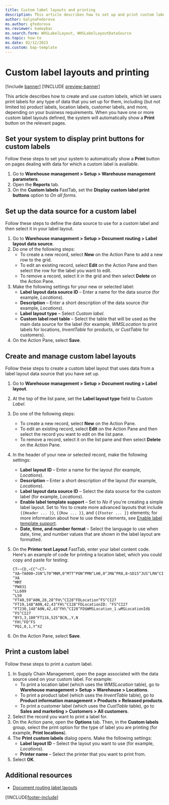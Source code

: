 ```yaml
---
title: Custom label layouts and printing
description: This article describes how to set up and print custom labels using label layouts.
author: GalynaFedorova
ms.author: gfedorova
ms.reviewer: kamaybac
ms.search.form: WHSLabelLayout, WHSLabelLayoutDataSource
ms.topic: how-to
ms.date: 02/12/2023
ms.custom: bap-template
---
```


# Custom label layouts and printing

[!include [banner](../includes/banner.md)]
[!INCLUDE [preview-banner](../includes/preview-banner.md)]
<!-- KFM: Preview until 10.0.33 GA ? -->

This article describes how to create and use *custom labels*, which let users print labels for any type of data that you set up for them, including (but not limited to) product labels, location labels, customer labels, and more, depending on your business requirements. When you have one or more custom label layouts defined, the system will automatically show a **Print** button on the relevant pages.

<!-- KFM: What are the prerequisites? (Version number, feature management, none, other?) -->

## Set your system to display print buttons for custom labels

Follow these steps to set your system to automatically show a **Print** button on pages dealing with data for which a custom label is available.

1. Go to **Warehouse management \> Setup \> Warehouse management parameters**.
1. Open the **Reports** tab.
1. On the **Custom labels** FastTab, set the **Display custom label print buttons** option to *On all forms*.

## Set up the data source for a custom label

Follow these steps to define the data source to use for a custom label and then select it in your label layout.

1. Go to **Warehouse management \> Setup \> Document routing \> Label layout data source**.
1. Do one of the following steps:
    - To create a new record, select **New** on the Action Pane to add a new row to the grid.
    - To edit an existing record, select **Edit** on the Action Pane and then select the row for the label you want to edit.
    - To remove a record, select it in the grid and then select **Delete** on the Action Pane.
1. Make the following settings for your new or selected label:
    - **Label layout data source ID** – Enter a name for the data source (for example, *Locations*).
    - **Description** – Enter a short description of the data source (for example, *Locations*).
    - **Label layout type** – Select *Custom label*.
    - **Custom label root table** – Select the table that will be used as the main data source for the label (for example, *WMSLocation* to print labels for locations, *InventTable* for products, or *CustTable* for customers).
1. On the Action Pane, select **Save**. <!-- KFM: Should we also mention setting up joins here? Other similar topics do this. -->

## Create and manage custom label layouts

Follow these steps to create a custom label layout that uses data from a label layout data source that you have set up.

1. Go to **Warehouse management \> Setup \> Document routing \> Label layout**.
1. At the top of the list pane, set the **Label layout type** field to *Custom Label*.
1. Do one of the following steps:
    - To create a new record, select **New** on the Action Pane.
    - To edit an existing record, select **Edit** on the Action Pane and then select the record you want to edit on the list pane.
    - To remove a record, select it on the list pane and then select **Delete** on the Action Pane.
1. In the header of your new or selected record, make the following settings:
    - **Label layout ID** – Enter a name for the layout (for example, *Locations*).
    - **Description** – Enter a short description of the layout (for example, *Locations*).
    - **Label layout data source ID** – Select the data source for the custom label (for example, *Locations*).
    - **Enable label template support** – Set to *No* if you're creating a simple label layout. Set to *Yes* to create more advanced layouts that include `{{Header ... }}`, `{{Row ... }}`, and `{{Footer ... }}` elements; for more information about how to use these elements, see [Enable label template support](print-license-plate-labels-using-label-layouts.md#label-template). <!-- KFM: Confirm. -->
    - **Date, time, and number format** – Select the language to use when date, time, and number values that are shown in the label layout are formatted.

1. On the **Printer text Layout** FastTab, enter your label content code. Here's an example of code for printing a location label, which you could copy and paste for testing:

    ``` ZPL
    CT~~CD,~CC^~CT~
    ^XA~TA000~JSN^LT0^MNM,0^MTT^PON^PMN^LH0,0^JMA^PR8,8~SD15^JUS^LRN^CI27^PA0,1,1,0^XZ
    ^XA
    ^MMT
    ^PW831
    ^LL609
    ^LS0
    ^FT40,59^A0N,28,28^FH\^CI28^FDLocation^FS^CI27
    ^FT19,148^A0N,42,43^FH\^CI28^FDLocationID: ^FS^CI27
    ^FT230,148^A0N,42,43^FH\^CI28^FD$WMSLocation_1.wMSLocationId$ ^FS^CI27
    ^BY3,3,180^FT116,525^BCN,,Y,N
    ^FH\^FD^FS
    ^PQ1,0,1,Y^XZ
    ```

1. On the Action Pane, select **Save**.

## Print a custom label

Follow these steps to print a custom label.

1. In Supply Chain Management, open the page associated with the data source used on your custom label. For example:
    - To print a location label (which uses the *WMSLocation* table), go to **Warehouse management \> Setup \> Warehouse \> Locations**.
    - To print a product label (which uses the *InventTable* table), go to **Product information management \> Products \> Released products**.
    - To print a customer label (which uses the *CustTable* table), go to **Sales and marketing \> Customers \> All customers**.
1. Select the record you want to print a label for. <!-- KFM: I assume this is needed? Can I select multiple records? -->
1. On the Action pane, open the **Options** tab. Then, in the **Custom labels** group, select the print option for the type of label you are printing (for example, **Print locations**).
1. The **Print custom labels** dialog opens. Make the following settings:
    - **Label layout ID** – Select the layout you want to use (for example, *Locations*).
    - **Printer name** – Select the printer that you want to print from.
1. Select **OK**.

## Additional resources

- [Document routing label layouts](document-routing-layout-for-license-plates.md) <!-- KFM: I assume this applies? -->

[!INCLUDE[footer-include](../../includes/footer-banner.md)]
